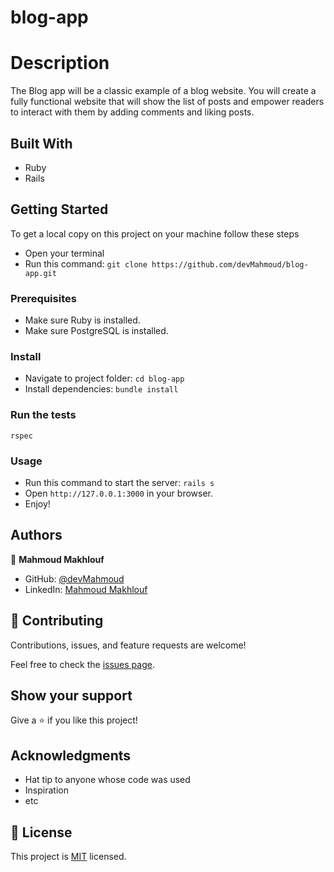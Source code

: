 # blog-app

# Description

The Blog app will be a classic example of a blog website. You will create a fully functional website that will show the list of posts and empower readers to interact with them by adding comments and liking posts.

## Built With
* Ruby
* Rails

## Getting Started
To get a local copy on this project on your machine follow these steps
- Open your terminal
- Run this command:
`git clone https://github.com/devMahmoud/blog-app.git`
### Prerequisites
- Make sure Ruby is installed.
- Make sure PostgreSQL is installed.
### Install
- Navigate to project folder:
`cd blog-app`
- Install dependencies:
`bundle install`
### Run the tests
`rspec`
### Usage
- Run this command to start the server:
`rails s`
- Open `http://127.0.0.1:3000` in your browser.
- Enjoy!


## Authors
👤 **Mahmoud Makhlouf**

- GitHub: [@devMahmoud](https://github.com/devMahmoud)
- LinkedIn: [Mahmoud Makhlouf](https://www.linkedin.com/in/mahmoud-abdelkader-makhlouf/)

## 🤝 Contributing

Contributions, issues, and feature requests are welcome!

Feel free to check the [issues page](../../issues/).

## Show your support

Give a ⭐️ if you like this project!

## Acknowledgments

- Hat tip to anyone whose code was used
- Inspiration
- etc

## 📝 License

This project is [MIT](./MIT.md) licensed.